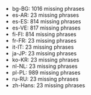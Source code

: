 - bg-BG: 1016 missing phrases
- es-AR: 23 missing phrases
- es-ES: 814 missing phrases
- es-VE: 817 missing phrases
- fi-FI: 814 missing phrases
- fr-FR: 23 missing phrases
- it-IT: 23 missing phrases
- ja-JP: 23 missing phrases
- ko-KR: 23 missing phrases
- nl-NL: 23 missing phrases
- pl-PL: 989 missing phrases
- ru-RU: 23 missing phrases
- zh-Hans: 23 missing phrases
